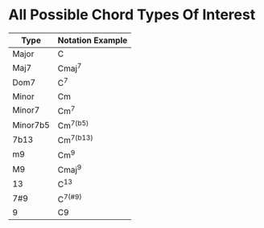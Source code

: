 # All Possible Chord Types Of Interest

| Type     |  Notation Example  |
|----------|----------|
| Major    |  C  |
| Maj7     |   Cmaj<sup>7</sup> |
| Dom7     |  C<sup>7</sup>  |
| Minor    |  Cm  |
| Minor7   |  Cm<sup>7</sup>  |
| Minor7b5 |  Cm<sup>7(b5)</sup>  |
| 7b13     |  Cm<sup>7(b13)</sup>  |
| m9       |  Cm<sup>9</sup>  |
| M9       |  Cmaj<sup>9</sup>  |
| 13       |  C<sup>13</sup>  |
| 7\#9     |  C<sup>7(#9)</sup>  |
| 9        |  C9  |